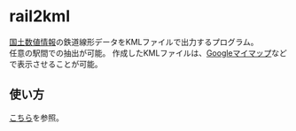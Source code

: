 # rail2kml

[国土数値情報](https://nlftp.mlit.go.jp/ksj/)の鉄道線形データをKMLファイルで出力するプログラム。  
任意の駅間での抽出が可能。
作成したKMLファイルは、[Googleマイマップ](https://www.google.co.jp/intl/ja/maps/about/mymaps/)などで表示させることが可能。

## 使い方

[こちら](https://trz47.github.io/rail2kml/)を参照。

